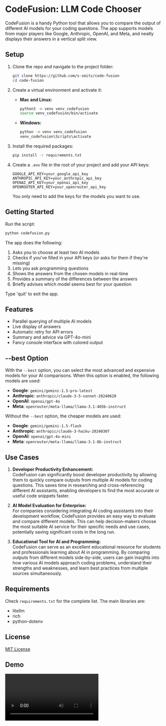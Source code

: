 # CodeFusion: LLM Code Chooser

CodeFusion is a handy Python tool that allows you to compare the output of different AI models for your coding questions. The app supports models from major players like Google, Anthropic, OpenAI, and Meta, and neatly displays their answers in a vertical split view.

## Setup

1. Clone the repo and navigate to the project folder:
   ```bash
   git clone https://github.com/s-smits/code-fusion
   cd code-fusion
   ```

2. Create a virtual environment and activate it:
   - **Mac and Linux:**
     ```bash
     python3 -m venv venv_codefusion
     source venv_codefusion/bin/activate
     ```
   - **Windows:**
     ```bash
     python -m venv venv_codefusion
     venv_codefusion\Scripts\activate
     ```

3. Install the required packages:
   ```bash
   pip install -r requirements.txt
   ```

4. Create a `.env` file in the root of your project and add your API keys:
   ```plaintext
   GOOGLE_API_KEY=your_google_api_key
   ANTHROPIC_API_KEY=your_anthropic_api_key
   OPENAI_API_KEY=your_openai_api_key
   OPENROUTER_API_KEY=your_openrouter_api_key
   ```

   You only need to add the keys for the models you want to use.

## Getting Started

Run the script:
```bash
python codefusion.py
```

The app does the following:
1. Asks you to choose at least two AI models
2. Checks if you've filled in your API keys (or asks for them if they're missing)
3. Lets you ask programming questions
4. Shows the answers from the chosen models in real-time
5. Provides a summary of the differences between the answers
6. Briefly advises which model seems best for your question

Type 'quit' to exit the app.

## Features

- Parallel querying of multiple AI models
- Live display of answers
- Automatic retry for API errors
- Summary and advice via GPT-4o-mini
- Fancy console interface with colored output

## --best Option

With the `--best` option, you can select the most advanced and expensive models for your AI comparisons. When this option is enabled, the following models are used:

- **Google**: `gemini/gemini-1.5-pro-latest`
- **Anthropic**: `anthropic/claude-3-5-sonnet-20240620`
- **OpenAI**: `openai/gpt-4o`
- **Meta**: `openrouter/meta-llama/llama-3.1-405b-instruct`

Without the `--best` option, the cheaper models are used:

- **Google**: `gemini/gemini-1.5-flash`
- **Anthropic**: `anthropic/claude-3-haiku-20240307`
- **OpenAI**: `openai/gpt-4o-mini`
- **Meta**: `openrouter/meta-llama/llama-3.1-8b-instruct`

## Use Cases

1. **Developer Productivity Enhancement:**  
   CodeFusion can significantly boost developer productivity by allowing them to quickly compare outputs from multiple AI models for coding questions. This saves time in researching and cross-referencing different AI assistants, enabling developers to find the most accurate or useful code snippets faster.

2. **AI Model Evaluation for Enterprise:**  
   For companies considering integrating AI coding assistants into their development workflow, CodeFusion provides an easy way to evaluate and compare different models. This can help decision-makers choose the most suitable AI service for their specific needs and use cases, potentially saving significant costs in the long run.

3. **Educational Tool for AI and Programming:**  
   CodeFusion can serve as an excellent educational resource for students and professionals learning about AI in programming. By comparing outputs from different models side-by-side, users can gain insights into how various AI models approach coding problems, understand their strengths and weaknesses, and learn best practices from multiple sources simultaneously.

## Requirements

Check `requirements.txt` for the complete list. The main libraries are:
- litellm
- rich
- python-dotenv

## License

[MIT License](LICENSE)

## Demo
[<video src="https://github.com/user-attachments/assets/-" controls="controls" style="max-width: 730px;"></video>](https://github.com/user-attachments/assets/9aa20948-4ddf-4447-b8ab-607ad2ea10da)
```
